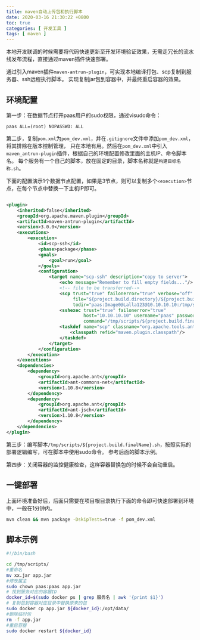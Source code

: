 ```yaml
---
title: maven自动上传包和执行脚本
date: 2020-03-16 21:30:22 +0800
toc: true
categories: [ 开发工具 ]
tags: [ maven ]
---
```


本地开发联调的时候需要将代码快速更新至开发环境验证效果，无需走冗长的流水线发布流程，直接通过maven插件快速部署。

通过引入maven插件`maven-antrun-plugin`，可实现本地编译打包、scp复制到服务器、ssh远程执行脚本。
实现复制jar包到容器中，并最终重启容器的效果。

<!-- more -->

## 环境配置

第一步：在数据节点打开paas用户的sudo权限，通过visudo命令：

```
paas ALL=(root) NOPASSWD: ALL
```

第二步，复制`pom.xml`为`pom_dev.xml`，并在`.gitignore`文件中添加`pom_dev.xml`，将其排除在版本控制管理，
只在本地有用。然后在`pom_dev.xml`中引入`maven_antrun-plugin`插件，根据自己的环境配置修改里面的主机IP、命令脚本名。
每个服务有一个自己的脚本，放在固定的目录，脚本名称就是`构建目标名称.sh`。

下面的配置演示1个数据节点配置，如果是3节点，则可以复制多个`<execution>`节点，在每个节点中替换一下主机IP即可。

```xml

<plugin>
    <inherited>false</inherited>
    <groupId>org.apache.maven.plugin</groupId>
    <artifactId>maven-antrun-plugin</artifactId>
    <version>3.0.0</version>
    <executions>
        <execution>
            <id>scp-ssh</id>
            <phase>package</phase>
            <goals>
                <goal>run</goal>
            </goals>
            <configuration>
                <target name="scp-ssh" description="copy to server">
                    <echo message="Remember to fill empty fields..."/>
                    <!-- file to be transferred-->
                    <scp trust="true" failonerror="true" verbose="off" sftp="true"
                         file="${project.build.directory}/${project.build.finalName}.jar"
                         todir="paas:Image0@Lalla123@10.10.10.10:/tmp/scripts/"/>
                    <sshexec trust="true" failonerror="true"
                             host="10.10.10.10" username="paas" password="Image0@Lalla123"
                             command="/tmp/scripts/${project.build.finalName}.sh" timeout="120000"/>
                    <taskdef name="scp" classname="org.apache.tools.ant.taskdefs.optional.ssh.Scp">
                        <classpath refid="maven.plugin.classpath"/>
                    </taskdef>
                </target>
            </configuration>
        </execution>
    </executions>
    <dependencies>
        <dependency>
            <groupId>org.apache.ant</groupId>
            <artifactId>ant-commons-net</artifactId>
            <version>1.10.8</version>
        </dependency>
        <dependency>
            <groupId>org.apache.ant</groupId>
            <artifactId>ant-jsch</artifactId>
            <version>1.10.8</version>
        </dependency>
    </dependencies>
</plugin>
```

第三步：编写脚本`/tmp/scripts/${project.build.finalName}.sh`，按照实际的部署逻辑编写，可在脚本中使用sudo命令。
参考后面的脚本示例。

第四步：关闭容器的监控健康检查，这样容器替换包的时候不会自动重启。

## 一键部署

上面环境准备好后，后面只需要在项目根目录执行下面的命令即可快速部署到环境中，一般在1分钟内。

```bash
mvn clean && mvn package -DskipTests=true -f pom_dev.xml
```

## 脚本示例

```bash
#!/bin/bash

cd /tmp/scripts/
#重命名
mv xx.jar app.jar
#修改属主
sudo chown paas:paas app.jar
# 找到服务对应的容器ID
docker_id=$(sudo docker ps | grep 服务名 | awk '{print $1}')
# 复制包到容器对应目录中替换原来的包
sudo docker cp app.jar ${docker_id}:/opt/data/
#删除临时包
rm -f app.jar
#重启容器
sudo docker restart ${docker_id}
```


